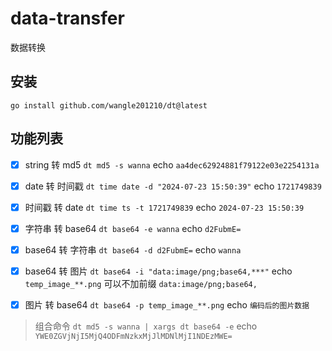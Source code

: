 # data-transfer
数据转换
## 安装
`go install github.com/wangle201210/dt@latest`

## 功能列表
- [x] string 转 md5 `dt md5 -s wanna` echo `aa4dec62924881f79122e03e2254131a`

- [x] date 转 时间戳 `dt time date -d "2024-07-23 15:50:39"` echo `1721749839`
- [x] 时间戳 转 date `dt time ts -t 1721749839` echo `2024-07-23 15:50:39`

- [x] 字符串 转 base64 `dt base64 -e wanna` echo `d2FubmE=`
- [x] base64 转 字符串 `dt base64 -d d2FubmE=` echo `wanna`
- [x] base64 转 图片 `dt base64 -i "data:image/png;base64,***"` echo `temp_image_**.png` 可以不加前缀 `data:image/png;base64,`
- [x] 图片 转 base64 `dt base64 -p temp_image_**.png` echo `编码后的图片数据`
> 组合命令 `dt md5 -s wanna | xargs dt base64 -e` echo `YWE0ZGVjNjI5MjQ4ODFmNzkxMjJlMDNlMjI1NDEzMWE=`
